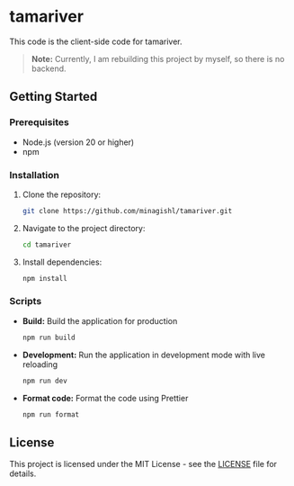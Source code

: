 # tamariver

This code is the client-side code for tamariver.

> **Note:** Currently, I am rebuilding this project by myself, so there is no backend.

## Getting Started

### Prerequisites

- Node.js (version 20 or higher)
- npm

### Installation

1. Clone the repository:

   ```bash
   git clone https://github.com/minagishl/tamariver.git
   ```

2. Navigate to the project directory:

   ```bash
   cd tamariver
   ```

3. Install dependencies:

   ```bash
   npm install
   ```

### Scripts

- **Build:** Build the application for production

  ```bash
  npm run build
  ```

- **Development:** Run the application in development mode with live reloading

  ```bash
  npm run dev
  ```

- **Format code:** Format the code using Prettier

  ```bash
  npm run format
  ```

## License

This project is licensed under the MIT License - see the [LICENSE](LICENSE) file for details.

